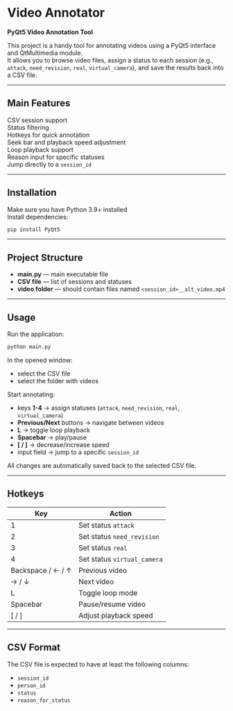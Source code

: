 
# Video Annotator

**PyQt5 Video Annotation Tool**

This project is a handy tool for annotating videos using a PyQt5 interface and QtMultimedia module.  
It allows you to browse video files, assign a status to each session (e.g., `attack`, `need_revision`, `real`, `virtual_camera`), and save the results back into a CSV file.

---

## Main Features

CSV session support  
Status filtering  
Hotkeys for quick annotation  
Seek bar and playback speed adjustment  
Loop playback support  
Reason input for specific statuses  
Jump directly to a `session_id`

---

## Installation

Make sure you have Python 3.9+ installed  
Install dependencies:
```bash
pip install PyQt5
```

---

## Project Structure

- **main.py** — main executable file  
- **CSV file** — list of sessions and statuses  
- **video folder** — should contain files named `<session_id>__alt_video.mp4`

---

## Usage

Run the application:
```bash
python main.py
```

In the opened window:
- select the CSV file  
- select the folder with videos  

Start annotating:
- keys **1-4** → assign statuses (`attack`, `need_revision`, `real`, `virtual_camera`)  
- **Previous/Next** buttons → navigate between videos  
- **L** → toggle loop playback  
- **Spacebar** → play/pause  
- **[ / ]** → decrease/increase speed  
- input field → jump to a specific `session_id`

All changes are automatically saved back to the selected CSV file.

---

## Hotkeys

| Key                  | Action                               |
|----------------------|-------------------------------------|
| 1                   | Set status `attack`                 |
| 2                   | Set status `need_revision`          |
| 3                   | Set status `real`                  |
| 4                   | Set status `virtual_camera`        |
| Backspace / ← / ↑   | Previous video                     |
| → / ↓              | Next video                          |
| L                  | Toggle loop mode                    |
| Spacebar           | Pause/resume video                  |
| [ / ]              | Adjust playback speed               |

---

## CSV Format

The CSV file is expected to have at least the following columns:
- `session_id`
- `person_id`
- `status`
- `reason_for_status`
